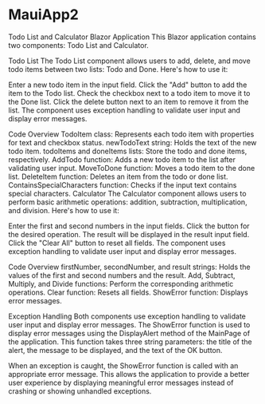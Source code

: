 # MauiApp2
Todo List and Calculator Blazor Application
This Blazor application contains two components: Todo List and Calculator.

Todo List
The Todo List component allows users to add, delete, and move todo items between two lists: Todo and Done. Here's how to use it:

Enter a new todo item in the input field.
Click the "Add" button to add the item to the Todo list.
Check the checkbox next to a todo item to move it to the Done list.
Click the delete button next to an item to remove it from the list.
The component uses exception handling to validate user input and display error messages.

Code Overview
TodoItem class: Represents each todo item with properties for text and checkbox status.
newTodoText string: Holds the text of the new todo item.
todoItems and doneItems lists: Store the todo and done items, respectively.
AddTodo function: Adds a new todo item to the list after validating user input.
MoveToDone function: Moves a todo item to the done list.
DeleteItem function: Deletes an item from the todo or done list.
ContainsSpecialCharacters function: Checks if the input text contains special characters.
Calculator
The Calculator component allows users to perform basic arithmetic operations: addition, subtraction, multiplication, and division. Here's how to use it:

Enter the first and second numbers in the input fields.
Click the button for the desired operation.
The result will be displayed in the result input field.
Click the "Clear All" button to reset all fields.
The component uses exception handling to validate user input and display error messages.

Code Overview
firstNumber, secondNumber, and result strings: Holds the values of the first and second numbers and the result.
Add, Subtract, Multiply, and Divide functions: Perform the corresponding arithmetic operations.
Clear function: Resets all fields.
ShowError function: Displays error messages.

Exception Handling
Both components use exception handling to validate user input and display error messages. The ShowError function is used to display error messages using the DisplayAlert method of the MainPage of the application. This function takes three string parameters: the title of the alert, the message to be displayed, and the text of the OK button.

When an exception is caught, the ShowError function is called with an appropriate error message. This allows the application to provide a better user experience by displaying meaningful error messages instead of crashing or showing unhandled exceptions.
